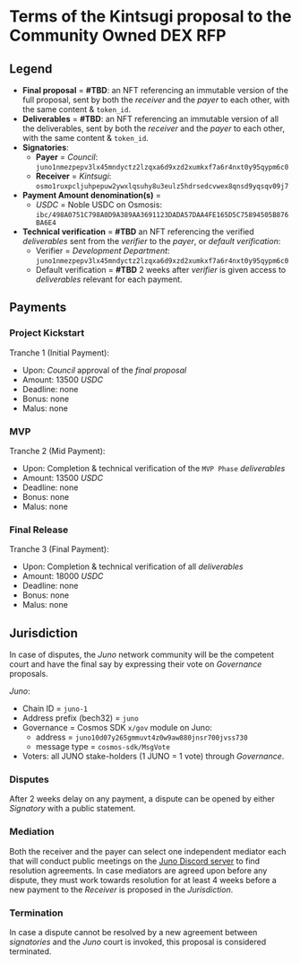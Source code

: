 # Terms of the Kintsugi proposal to the Community Owned DEX RFP

## Legend

- **Final proposal** = **#TBD**: an NFT referencing an immutable version of the full proposal, sent by both the *receiver* and the *payer* to each other, with the same content & `token_id`.
- **Deliverables** = **#TBD**: an NFT referencing an immutable version of all the deliverables, sent by both the *receiver* and the *payer* to each other, with the same content & `token_id`.
- **Signatories**:
  - **Payer** = *Council*: `juno1nmezpepv3lx45mndyctz2lzqxa6d9xzd2xumkxf7a6r4nxt0y95qypm6c0`
  - **Receiver** = *Kintsugi*: `osmo1ruxpcljuhpepuw2ywxlqsuhy8u3eulz5hdrsedcvwex8qnsd9yqsqv09j7`
- **Payment Amount denomination(s)** =
  - *USDC* = Noble USDC on Osmosis: `ibc/498A0751C798A0D9A389AA3691123DADA57DAA4FE165D5C75894505B876BA6E4`
- **Technical verification** = **#TBD** an NFT referencing the verified *deliverables* sent from the *verifier* to the *payer*, or *default verification*:
  - Verifier = *Development Department*: `juno1nmezpepv3lx45mndyctz2lzqxa6d9xzd2xumkxf7a6r4nxt0y95qypm6c0`
  - Default verification = **#TBD** 2 weeks after *verifier* is given access to *deliverables* relevant for each payment.

## Payments

### Project Kickstart

Tranche 1 (Initial Payment):

- Upon: *Council* approval of the *final proposal*
- Amount: 13500 *USDC*
- Deadline: none
- Bonus: none
- Malus: none

### MVP

Tranche 2 (Mid Payment):

- Upon: Completion & technical verification of the `MVP Phase` *deliverables*
- Amount: 13500 *USDC*
- Deadline: none
- Bonus: none
- Malus: none

### Final Release

Tranche 3 (Final Payment):

- Upon: Completion & technical verification of all *deliverables*
- Amount: 18000 *USDC*
- Deadline: none
- Bonus: none
- Malus: none

## Jurisdiction

In case of disputes, the *Juno* network community will be the competent court and have the final say by expressing their vote on *Governance* proposals.

*Juno*:

- Chain ID = `juno-1`
- Address prefix (bech32) = `juno`
- Governance = Cosmos SDK `x/gov` module on Juno:
  - address = `juno10d07y265gmmuvt4z0w9aw880jnsr700jvss730`
  - message type = `cosmos-sdk/MsgVote`
- Voters: all JUNO stake-holders (1 JUNO = 1 vote) through *Governance*.

### Disputes

After 2 weeks delay on any payment, a dispute can be opened by either *Signatory* with a public statement.

### Mediation

Both the receiver and the payer can select one independent mediator each that will conduct public meetings on the [Juno Discord server](https://discord.gg/EUGFpdnc) to find resolution agreements. In case mediators are agreed upon before any dispute, they must work towards resolution for at least 4 weeks before a new payment to the *Receiver* is proposed in the *Jurisdiction*.

### Termination

In case a dispute cannot be resolved by a new agreement between *signatories* and the *Juno* court is invoked, this proposal is considered terminated.
